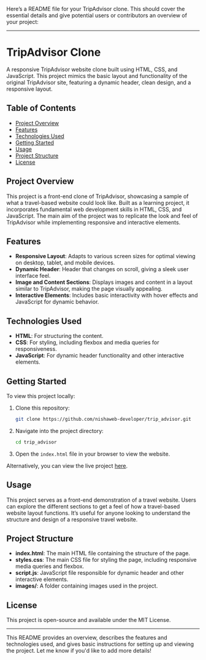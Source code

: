 Here’s a README file for your TripAdvisor clone. This should cover the essential details and give potential users or contributors an overview of your project:

---

# TripAdvisor Clone

A responsive TripAdvisor website clone built using HTML, CSS, and JavaScript. This project mimics the basic layout and functionality of the original TripAdvisor site, featuring a dynamic header, clean design, and a responsive layout.

## Table of Contents

- [Project Overview](#project-overview)
- [Features](#features)
- [Technologies Used](#technologies-used)
- [Getting Started](#getting-started)
- [Usage](#usage)
- [Project Structure](#project-structure)
- [License](#license)

## Project Overview

This project is a front-end clone of TripAdvisor, showcasing a sample of what a travel-based website could look like. Built as a learning project, it incorporates fundamental web development skills in HTML, CSS, and JavaScript. The main aim of the project was to replicate the look and feel of TripAdvisor while implementing responsive and interactive elements.

## Features

- **Responsive Layout**: Adapts to various screen sizes for optimal viewing on desktop, tablet, and mobile devices.
- **Dynamic Header**: Header that changes on scroll, giving a sleek user interface feel.
- **Image and Content Sections**: Displays images and content in a layout similar to TripAdvisor, making the page visually appealing.
- **Interactive Elements**: Includes basic interactivity with hover effects and JavaScript for dynamic behavior.

## Technologies Used

- **HTML**: For structuring the content.
- **CSS**: For styling, including flexbox and media queries for responsiveness.
- **JavaScript**: For dynamic header functionality and other interactive elements.

## Getting Started

To view this project locally:

1. Clone this repository:
   ```bash
   git clone https://github.com/nishaweb-developer/trip_advisor.git
   ```

2. Navigate into the project directory:
   ```bash
   cd trip_advisor
   ```

3. Open the `index.html` file in your browser to view the website.

Alternatively, you can view the live project [here](https://nishaweb-developer.github.io/trip_advisor/).

## Usage

This project serves as a front-end demonstration of a travel website. Users can explore the different sections to get a feel of how a travel-based website layout functions. It’s useful for anyone looking to understand the structure and design of a responsive travel website.

## Project Structure

- **index.html**: The main HTML file containing the structure of the page.
- **styles.css**: The main CSS file for styling the page, including responsive media queries and flexbox.
- **script.js**: JavaScript file responsible for dynamic header and other interactive elements.
- **images/**: A folder containing images used in the project.

## License

This project is open-source and available under the MIT License.

---

This README provides an overview, describes the features and technologies used, and gives basic instructions for setting up and viewing the project. Let me know if you'd like to add more details!
